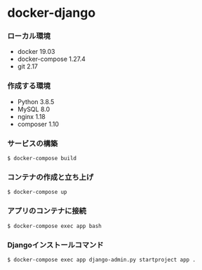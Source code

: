 # docker-django

### ローカル環境
- docker 19.03
- docker-compose 1.27.4
- git 2.17

### 作成する環境
- Python 3.8.5
- MySQL 8.0
- nginx 1.18
- composer 1.10

### サービスの構築
```
$ docker-compose build
```

### コンテナの作成と立ち上げ
```
$ docker-compose up
```

### アプリのコンテナに接続
```
$ docker-compose exec app bash
```

### Djangoインストールコマンド
```
$ docker-compose exec app django-admin.py startproject app .
```